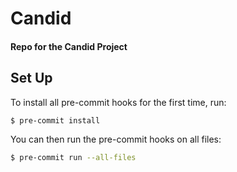 # Candid

#### Repo for the Candid Project

## Set Up

To install all pre-commit hooks for the first time, run:

```sh
$ pre-commit install
```

You can then run the pre-commit hooks on all files:

```sh
$ pre-commit run --all-files
```
